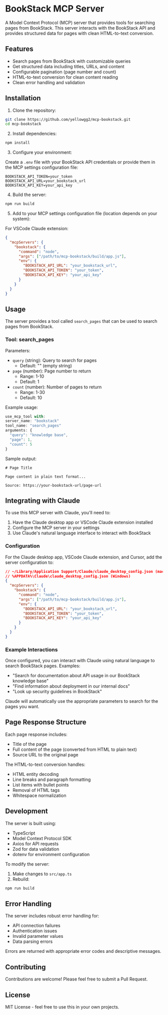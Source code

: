 # BookStack MCP Server

A Model Context Protocol (MCP) server that provides tools for searching pages from BookStack. This server interacts with the BookStack API and provides structured data for pages with clean HTML-to-text conversion.

## Features

- Search pages from BookStack with customizable queries
- Get structured data including titles, URLs, and content
- Configurable pagination (page number and count)
- HTML-to-text conversion for clean content reading
- Clean error handling and validation

## Installation

1. Clone the repository:

```bash
git clone https://github.com/yellowgg2/mcp-bookstack.git
cd mcp-bookstack
```

2. Install dependencies:

```bash
npm install
```

3. Configure your environment:

Create a `.env` file with your BookStack API credentials or provide them in the MCP settings configuration file:

```
BOOKSTACK_API_TOKEN=your_token
BOOKSTACK_API_URL=your_bookstack_url
BOOKSTACK_API_KEY=your_api_key
```

4. Build the server:

```bash
npm run build
```

5. Add to your MCP settings configuration file (location depends on your system):

For VSCode Claude extension:

```json
{
  "mcpServers": {
    "bookstack": {
      "command": "node",
      "args": ["/path/to/mcp-bookstack/build/app.js"],
      "env": {
        "BOOKSTACK_API_URL": "your_bookstack_url",
        "BOOKSTACK_API_TOKEN": "your_token",
        "BOOKSTACK_API_KEY": "your_api_key"
      }
    }
  }
}
```

## Usage

The server provides a tool called `search_pages` that can be used to search pages from BookStack.

### Tool: search_pages

Parameters:

- `query` (string): Query to search for pages
  - Default: "" (empty string)
- `page` (number): Page number to return
  - Range: 1-10
  - Default: 1
- `count` (number): Number of pages to return
  - Range: 1-30
  - Default: 10

Example usage:

```typescript
use_mcp_tool with:
server_name: "bookstack"
tool_name: "search_pages"
arguments: {
  "query": "knowledge base",
  "page": 1,
  "count": 5
}
```

Sample output:

```
# Page Title

Page content in plain text format...

Source: https://your-bookstack-url/page-url
```

## Integrating with Claude

To use this MCP server with Claude, you'll need to:

1. Have the Claude desktop app or VSCode Claude extension installed
2. Configure the MCP server in your settings
3. Use Claude's natural language interface to interact with BookStack

### Configuration

For the Claude desktop app, VSCode Claude extension, and Cursor, add the server configuration to:

```json
// ~/Library/Application Support/Claude/claude_desktop_config.json (macOS)
// %APPDATA%\Claude\claude_desktop_config.json (Windows)
{
  "mcpServers": {
    "bookstack": {
      "command": "node",
      "args": ["/path/to/mcp-bookstack/build/app.js"],
      "env": {
        "BOOKSTACK_API_URL": "your_bookstack_url",
        "BOOKSTACK_API_TOKEN": "your_token",
        "BOOKSTACK_API_KEY": "your_api_key"
      }
    }
  }
}
```

### Example Interactions

Once configured, you can interact with Claude using natural language to search BookStack pages. Examples:

- "Search for documentation about API usage in our BookStack knowledge base"
- "Find information about deployment in our internal docs"
- "Look up security guidelines in BookStack"

Claude will automatically use the appropriate parameters to search for the pages you want.

## Page Response Structure

Each page response includes:

- Title of the page
- Full content of the page (converted from HTML to plain text)
- Source URL to the original page

The HTML-to-text conversion handles:

- HTML entity decoding
- Line breaks and paragraph formatting
- List items with bullet points
- Removal of HTML tags
- Whitespace normalization

## Development

The server is built using:

- TypeScript
- Model Context Protocol SDK
- Axios for API requests
- Zod for data validation
- dotenv for environment configuration

To modify the server:

1. Make changes to `src/app.ts`
2. Rebuild:

```bash
npm run build
```

## Error Handling

The server includes robust error handling for:

- API connection failures
- Authentication issues
- Invalid parameter values
- Data parsing errors

Errors are returned with appropriate error codes and descriptive messages.

## Contributing

Contributions are welcome! Please feel free to submit a Pull Request.

## License

MIT License - feel free to use this in your own projects.

